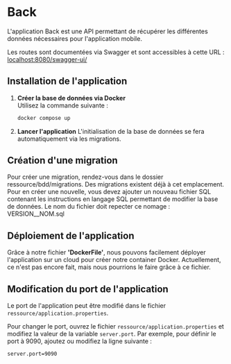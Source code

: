 # Back

L'application Back est une API permettant de récupérer les différentes données nécessaires pour l'application mobile.

Les routes sont documentées via Swagger et sont accessibles à cette URL : [localhost:8080/swagger-ui/](http://localhost:8080/swagger-ui/)

## Installation de l'application

1. **Créer la base de données via Docker**  
   Utilisez la commande suivante :
   ```bash
   docker compose up
   ```
2. **Lancer l'application**
L'initialisation de la base de données se fera automatiquement via les migrations.

## Création d'une migration
Pour créer une migration, rendez-vous dans le dossier ressource/bdd/migrations. Des migrations existent déjà à cet emplacement. Pour en créer une nouvelle, vous devez ajouter un nouveau fichier SQL contenant les instructions en langage SQL permettant de modifier la base de données. Le nom du fichier doit repecter ce nomage : VERSION__NOM.sql

## Déploiement de l'application
Grâce à notre fichier **'DockerFile'**, nous pouvons facilement déployer l'application sur un cloud pour créer notre container Docker. Actuellement, ce n'est pas encore fait, mais nous pourrions le faire grâce à ce fichier.

## Modification du port de l'application

Le port de l'application peut être modifié dans le fichier `ressource/application.properties`. 

Pour changer le port, ouvrez le fichier `ressource/application.properties` et modifiez la valeur de la variable `server.port`. Par exemple, pour définir le port à 9090, ajoutez ou modifiez la ligne suivante :

```properties
server.port=9090
